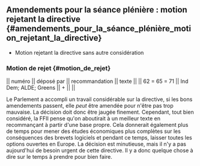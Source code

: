## Amendements pour la séance plénière : motion rejetant la directive {#amendements_pour_la_séance_plénière_motion_rejetant_la_directive}

-   Motion rejetant la directive sans autre considération

### Motion de rejet {#motion_de_rejet}

\|\| numéro \|\| déposé par \|\| recommandation \|\| texte \|\| \|\| 62
= 65 = 71 \|\| Ind Dem; ALDE; Greens \|\| + \|\| \|\|

Le Parlement a accompli un travail considérable sur la directive, si les
bons amendements passent, elle *peut* être amendée pour n\'être pas trop
mauvaise. La décision doit donc être jaugée finement. Cependant, tout
bien considéré, la FFII pense qu\'on aboutirait à un meilleur texte en
recommançant à partir d\'une base propre. Cela donnerait également plus
de temps pour mener des études économiques plus complètes sur les
conséquences des brevets logiciels et pendant ce temps, laisser toutes
les options ouvertes en Europe. La décision est minutieuse, mais il n\'y
a pas aujourd\'hui de besoin urgent de cette directive. Il y a donc
quelque chose à dire sur le temps à prendre pour bien faire.
